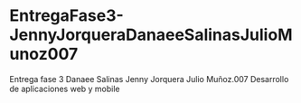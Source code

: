# EntregaFase3-JennyJorqueraDanaeeSalinasJulioMunoz007
Entrega fase 3 Danaee Salinas Jenny Jorquera Julio Muñoz.007 Desarrollo de aplicaciones web y mobile
